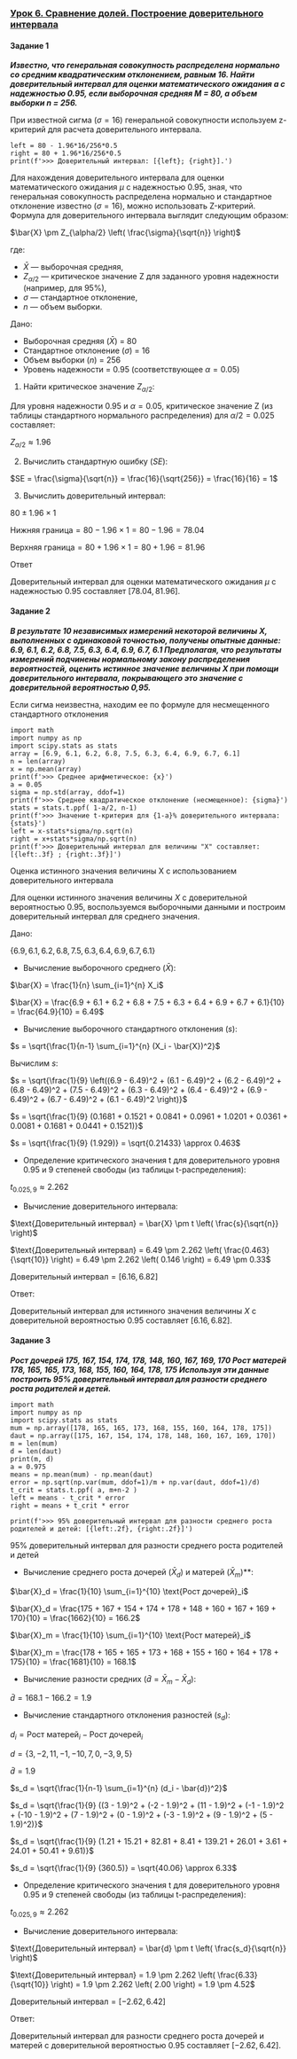 ### [Урок 6. Сравнение долей. Построение доверительного интервала](https://gb.ru/lessons/447658/homework)

#### Задание 1

**_Известно, что генеральная совокупность распределена нормально со средним квадратическим отклонением, равным 16. Найти доверительный интервал для оценки математического ожидания a с надежностью 0.95, если выборочная средняя M = 80, а объем выборки n = 256._**

При известной сигма ($\sigma = 16$) генеральной совокупности используем z-критерий для расчета доверительного интервала.

```
left = 80 - 1.96*16/256*0.5
right = 80 + 1.96*16/256*0.5
print(f'>>> Доверительный интервал: [{left}; {right}].')
```

Для нахождения доверительного интервала для оценки математического ожидания $\mu$ с надежностью 0.95, зная, что генеральная совокупность распределена нормально и стандартное отклонение известно ($\sigma = 16$), можно использовать Z-критерий. Формула для доверительного интервала выглядит следующим образом:

$\bar{X} \pm Z_{\alpha/2} \left( \frac{\sigma}{\sqrt{n}} \right)$

где:

- $\bar{X}$ — выборочная средняя,
- $Z_{\alpha/2}$ — критическое значение Z для заданного уровня надежности (например, для 95%),
- $\sigma$ — стандартное отклонение,
- $n$ — объем выборки.

Дано:

- Выборочная средняя ($\bar{X}$) = 80
- Стандартное отклонение ($\sigma$) = 16
- Объем выборки ($n$) = 256
- Уровень надежности = 0.95 (соответствующее $\alpha = 0.05$)

1. Найти критическое значение $Z_{\alpha/2}$:

Для уровня надежности 0.95 и $\alpha = 0.05$, критическое значение Z (из таблицы стандартного нормального распределения) для $\alpha/2 = 0.025$ составляет:

$Z_{\alpha/2} \approx 1.96$

2. Вычислить стандартную ошибку ($SE$):

$SE = \frac{\sigma}{\sqrt{n}} = \frac{16}{\sqrt{256}} = \frac{16}{16} = 1$

3. Вычислить доверительный интервал:

$80 \pm 1.96 \times 1$

$\text{Нижняя граница} = 80 - 1.96 \times 1 = 80 - 1.96 = 78.04$

$\text{Верхняя граница} = 80 + 1.96 \times 1 = 80 + 1.96 = 81.96$

Ответ

Доверительный интервал для оценки математического ожидания $\mu$ с надежностью 0.95 составляет $[78.04, 81.96]$.

#### Задание 2

**_В результате 10 независимых измерений некоторой величины X, выполненных с одинаковой точностью, получены опытные данные: 6.9, 6.1, 6.2, 6.8, 7.5, 6.3, 6.4, 6.9, 6.7, 6.1 Предполагая, что результаты измерений подчинены нормальному закону распределения вероятностей, оценить истинное значение величины X при помощи доверительного интервала, покрывающего это значение с доверительной вероятностью 0,95._**

Если сигма неизвестна, находим ее по формуле для несмещенного стандартного отклонения

```
import math
import numpy as np
import scipy.stats as stats
array = [6.9, 6.1, 6.2, 6.8, 7.5, 6.3, 6.4, 6.9, 6.7, 6.1]
n = len(array)
x = np.mean(array)
print(f'>>> Среднее арифметическое: {x}')
a = 0.05
sigma = np.std(array, ddof=1)
print(f'>>> Среднее квадратическое отклонение (несмещенное): {sigma}')
stats = stats.t.ppf( 1-a/2, n-1)
print(f'>>> Значение t-критерия для {1-a}% доверительного интервала: {stats}')
left = x-stats*sigma/np.sqrt(n)
right = x+stats*sigma/np.sqrt(n)
print(f'>>> Доверительный интервал для величины "X" составляет: [{left:.3f} ; {right:.3f}]')
```

Оценка истинного значения величины X с использованием доверительного интервала

Для оценки истинного значения величины $X$ с доверительной вероятностью 0.95, воспользуемся выборочными данными и построим доверительный интервал для среднего значения.

Дано:

$\{6.9, 6.1, 6.2, 6.8, 7.5, 6.3, 6.4, 6.9, 6.7, 6.1\}$

- Вычисление выборочного среднего ($\bar{X}$):

$\bar{X} = \frac{1}{n} \sum_{i=1}^{n} X_i$

$\bar{X} = \frac{6.9 + 6.1 + 6.2 + 6.8 + 7.5 + 6.3 + 6.4 + 6.9 + 6.7 + 6.1}{10} = \frac{64.9}{10} = 6.49$

- Вычисление выборочного стандартного отклонения ($s$):

$s = \sqrt{\frac{1}{n-1} \sum_{i=1}^{n} (X_i - \bar{X})^2}$

Вычислим $s$:

$s = \sqrt{\frac{1}{9} \left((6.9 - 6.49)^2 + (6.1 - 6.49)^2 + (6.2 - 6.49)^2 + (6.8 - 6.49)^2 + (7.5 - 6.49)^2 + (6.3 - 6.49)^2 + (6.4 - 6.49)^2 + (6.9 - 6.49)^2 + (6.7 - 6.49)^2 + (6.1 - 6.49)^2 \right)}$

$s = \sqrt{\frac{1}{9} (0.1681 + 0.1521 + 0.0841 + 0.0961 + 1.0201 + 0.0361 + 0.0081 + 0.1681 + 0.0441 + 0.1521)}$

$s = \sqrt{\frac{1}{9} (1.929)} = \sqrt{0.21433} \approx 0.463$

- Определение критического значения t для доверительного уровня 0.95 и 9 степеней свободы (из таблицы t-распределения):

$t_{0.025, 9} \approx 2.262$

- Вычисление доверительного интервала:

$\text{Доверительный интервал} = \bar{X} \pm t \left( \frac{s}{\sqrt{n}} \right)$

$\text{Доверительный интервал} = 6.49 \pm 2.262 \left( \frac{0.463}{\sqrt{10}} \right) = 6.49 \pm 2.262 \left( 0.146 \right) = 6.49 \pm 0.33$

$\text{Доверительный интервал} = [6.16, 6.82]$

Ответ:

Доверительный интервал для истинного значения величины $X$ с доверительной вероятностью 0.95 составляет $[6.16, 6.82]$.

#### Задание 3

**_Рост дочерей 175, 167, 154, 174, 178, 148, 160, 167, 169, 170 Рост матерей 178, 165, 165, 173, 168, 155, 160, 164, 178, 175 Используя эти данные построить 95% доверительный интервал для разности среднего роста родителей и детей._**

```
import math
import numpy as np
import scipy.stats as stats
mum = np.array([178, 165, 165, 173, 168, 155, 160, 164, 178, 175])
daut = np.array([175, 167, 154, 174, 178, 148, 160, 167, 169, 170])
m = len(mum)
d = len(daut)
print(m, d)
a = 0.975
means = np.mean(mum) - np.mean(daut)
error = np.sqrt(np.var(mum, ddof=1)/m + np.var(daut, ddof=1)/d)
t_crit = stats.t.ppf( a, m+n-2 )
left = means - t_crit * error
right = means + t_crit * error

print(f'>>> 95% доверительный интервал для разности среднего роста родителей и детей: [{left:.2f}, {right:.2f}]')
```

95% доверительный интервал для разности среднего роста родителей и детей

- Вычисление среднего роста дочерей ($\bar{X}_d$) и матерей ($\bar{X}_m$)\*\*:

$\bar{X}_d = \frac{1}{10} \sum_{i=1}^{10} \text{Рост дочерей}_i$

$\bar{X}_d = \frac{175 + 167 + 154 + 174 + 178 + 148 + 160 + 167 + 169 + 170}{10} = \frac{1662}{10} = 166.2$

$\bar{X}_m = \frac{1}{10} \sum_{i=1}^{10} \text{Рост матерей}_i$

$\bar{X}_m = \frac{178 + 165 + 165 + 173 + 168 + 155 + 160 + 164 + 178 + 175}{10} = \frac{1681}{10} = 168.1$

- Вычисление разности средних ($\bar{d} = \bar{X}_m - \bar{X}_d$):

$\bar{d} = 168.1 - 166.2 = 1.9$

- Вычисление стандартного отклонения разностей ($s_d$):

$d_i = \text{Рост матерей}_i - \text{Рост дочерей}_i$

$d = \{3, -2, 11, -1, -10, 7, 0, -3, 9, 5\}$

$\bar{d} = 1.9$

$s_d = \sqrt{\frac{1}{n-1} \sum_{i=1}^{n} (d_i - \bar{d})^2}$

$s_d = \sqrt{\frac{1}{9} ((3 - 1.9)^2 + (-2 - 1.9)^2 + (11 - 1.9)^2 + (-1 - 1.9)^2 + (-10 - 1.9)^2 + (7 - 1.9)^2 + (0 - 1.9)^2 + (-3 - 1.9)^2 + (9 - 1.9)^2 + (5 - 1.9)^2)}$

$s_d = \sqrt{\frac{1}{9} (1.21 + 15.21 + 82.81 + 8.41 + 139.21 + 26.01 + 3.61 + 24.01 + 50.41 + 9.61)}$

$s_d = \sqrt{\frac{1}{9} (360.5)} = \sqrt{40.06} \approx 6.33$

- Определение критического значения t для доверительного уровня 0.95 и 9 степеней свободы (из таблицы t-распределения):

$t_{0.025, 9} \approx 2.262$

- Вычисление доверительного интервала:

$\text{Доверительный интервал} = \bar{d} \pm t \left( \frac{s_d}{\sqrt{n}} \right)$

$\text{Доверительный интервал} = 1.9 \pm 2.262 \left( \frac{6.33}{\sqrt{10}} \right) = 1.9 \pm 2.262 \left( 2.00 \right) = 1.9 \pm 4.52$

$\text{Доверительный интервал} = [-2.62, 6.42]$

Ответ:

Доверительный интервал для разности среднего роста дочерей и матерей с доверительной вероятностью 0.95 составляет $[-2.62, 6.42]$.
